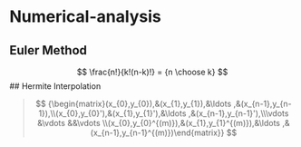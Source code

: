 # Numerical-analysis
## Euler Method
$$
\frac{n!}{k!(n-k)!} = {n \choose k}
$$## Hermite Interpolation
> $$ {\begin{matrix}(x_{0},y_{0}),&(x_{1},y_{1}),&\ldots ,&(x_{n-1},y_{n-1}),\\(x_{0},y_{0}'),&(x_{1},y_{1}'),&\ldots ,&(x_{n-1},y_{n-1}'),\\\vdots &\vdots &&\vdots \\(x_{0},y_{0}^{(m)}),&(x_{1},y_{1}^{(m)}),&\ldots ,&(x_{n-1},y_{n-1}^{(m)})\end{matrix}} $$
